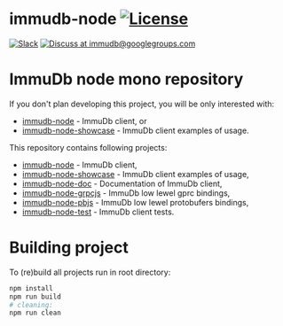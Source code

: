 # immudb-node [![License](https://img.shields.io/github/license/codenotary/immudb-node)](LICENSE)

[![Slack](https://img.shields.io/badge/join%20slack-%23immutability-brightgreen.svg)](https://slack.vchain.us/) [![Discuss at immudb@googlegroups.com](https://img.shields.io/badge/discuss-immudb%40googlegroups.com-blue.svg)](https://groups.google.com/group/immudb)

# ImmuDb node mono repository


If you don't plan developing this project, you will be only interested with:
- [immudb-node](immudb-node) - ImmuDb client, or
- [immudb-node-showcase](immudb-node-showcase) - ImmuDb client examples of usage.



This repository contains following projects:

- [immudb-node](immudb-node) - ImmuDb client,
- [immudb-node-showcase](immudb-node-showcase) - ImmuDb client examples of usage,
- [immudb-node-doc](immudb-node-doc) - Documentation of ImmuDb client,
- [immudb-node-grpcjs](immudb-node-grpcjs) - ImmuDb low lewel gprc bindings,
- [immudb-node-pbjs](immudb-node-pbjs) - ImmuDb low lewel protobufers bindings,
- [immudb-node-test](immudb-node-test) - ImmuDb client tests.



# Building project


To (re)build all projects run in root directory:

```sh
npm install
npm run build
# cleaning:
npm run clean
```

